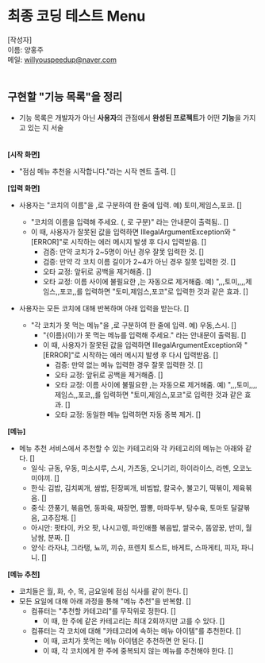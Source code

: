 # 최종 코딩 테스트 Menu

[작성자]　   
이름: 양홍주   
메일: willyouspeedup@naver.com　   
　   

## 구현할 "기능 목록"을 정리
- 기능 목록은 개발자가 아닌 **사용자**의 관점에서 **완성된 프로젝트**가 어떤 **기능**을 가지고 있는 지 서술


　   
**[시작 화면]**
- "점심 메뉴 추천을 시작합니다."라는 시작 멘트 출력.  []




**[입력 화면]**　 
- 사용자는 "코치의 이름"을 ,로 구분하여 한 줄에 입력. 예) 토미,제임스,포코.  []
    - "코치의 이름을 입력해 주세요. (, 로 구분)" 라는 안내문이 출력됨..  []
    - 이 때, 사용자가 잘못된 값을 입력하면 IllegalArgumentException와  "[ERROR]"로 시작하는 에러 메시지 발생 후 다시 입력받음.  []
        - 검증: 만약 코치가 2~5명이 아닌 경우 잘못 입력한 것.  []
        - 검증: 만약 각 코치 이름 길이가 2~4가 아닌 경우 잘못 입력한 것.  []
        - 오타 교정: 앞뒤로 공백을 제거해줌.  []
        - 오타 교정: 이름 사이에 불필요한 ,는 자동으로 제거해줌. 예) ",,,토미,,,,제임스,,포코,,를 입력하면 "토미,제임스,포코"로 입력한 것과 같은 효과.  []

- 사용자는 모든 코치에 대해 반복하며 아래 입력을 받는다.  []
    - "각 코치가 못 먹는 메뉴"을 ,로 구분하여 한 줄에 입력. 예) 우동,스시.  []
        - "{이름}(이)가 못 먹는 메뉴를 입력해 주세요." 라는 안내문이 출력됨.  []
        - 이 때, 사용자가 잘못된 값을 입력하면 IllegalArgumentException와  "[ERROR]"로 시작하는 에러 메시지 발생 후 다시 입력받음.  []
            - 검증: 만약 없는 메뉴 입력한 경우 잘못 입력한 것.  []
            - 오타 교정: 앞뒤로 공백을 제거해줌.  []
            - 오타 교정: 이름 사이에 불필요한 ,는 자동으로 제거해줌. 예) ",,,토미,,,,제임스,,포코,,를 입력하면 "토미,제임스,포코"로 입력한 것과 같은 효과.  []
            - 오타 교정: 동일한 메뉴 입력하면 자동 중복 제거.  []
　   

**[메뉴]**
- 메뉴 추천 서비스에서 추천할 수 있는 카테고리와 각 카테고리의 메뉴는 아래와 같다.  []
    - 일식: 규동, 우동, 미소시루, 스시, 가츠동, 오니기리, 하이라이스, 라멘, 오코노미야끼.  []
    - 한식: 김밥, 김치찌개, 쌈밥, 된장찌개, 비빔밥, 칼국수, 불고기, 떡볶이, 제육볶음.  []
    - 중식: 깐풍기, 볶음면, 동파육, 짜장면, 짬뽕, 마파두부, 탕수육, 토마토 달걀볶음, 고추잡채.  []
    - 아시안: 팟타이, 카오 팟, 나시고렝, 파인애플 볶음밥, 쌀국수, 똠얌꿍, 반미, 월남쌈, 분짜.  []
    - 양식: 라자냐, 그라탱, 뇨끼, 끼슈, 프렌치 토스트, 바게트, 스파게티, 피자, 파니니.  []



**[메뉴 추천]**
- 코치들은 월, 화, 수, 목, 금요일에 점심 식사를 같이 한다.  []
- 모든 요일에 대해 아래 과정을 통해 "메뉴 추천"을 반복함.  []
    - 컴퓨터는 "추천할 카테고리"를 무작위로 정한다.  []
        - 이 때, 한 주에 같은 카테고리는 최대 2회까지만 고를 수 있다.  []
    - 컴퓨터는 각 코치에 대해 "카테고리에 속하는 메뉴 아이템"를 추천한다.  []
        - 이 때, 코치가 못먹는 메뉴 아이템은 추천하면 안 된다.  []
        - 이 때, 각 코치에게 한 주에 중복되지 않는 메뉴를 추천해야 한다.  []

    
    
